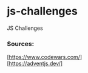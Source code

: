 # js-challenges
JS Challenges

### Sources:
[https://www.codewars.com/]
</br>
[https://adventjs.dev/]
